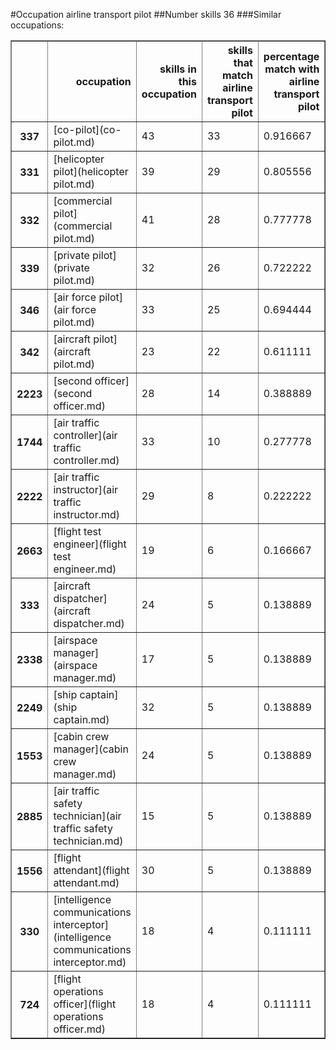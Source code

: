 #Occupation airline transport pilot
##Number skills 36
###Similar occupations:
<table border="1" class="dataframe">
  <thead>
    <tr style="text-align: right;">
      <th></th>
      <th>occupation</th>
      <th>skills in this occupation</th>
      <th>skills that match airline transport pilot</th>
      <th>percentage match with airline transport pilot</th>
      <th>skills not in airline transport pilot</th>
    </tr>
  </thead>
  <tbody>
    <tr>
      <th>337</th>
      <td>[co-pilot](co-pilot.md)</td>
      <td>43</td>
      <td>33</td>
      <td>0.916667</td>
      <td>10</td>
    </tr>
    <tr>
      <th>331</th>
      <td>[helicopter pilot](helicopter pilot.md)</td>
      <td>39</td>
      <td>29</td>
      <td>0.805556</td>
      <td>10</td>
    </tr>
    <tr>
      <th>332</th>
      <td>[commercial pilot](commercial pilot.md)</td>
      <td>41</td>
      <td>28</td>
      <td>0.777778</td>
      <td>13</td>
    </tr>
    <tr>
      <th>339</th>
      <td>[private pilot](private pilot.md)</td>
      <td>32</td>
      <td>26</td>
      <td>0.722222</td>
      <td>6</td>
    </tr>
    <tr>
      <th>346</th>
      <td>[air force pilot](air force pilot.md)</td>
      <td>33</td>
      <td>25</td>
      <td>0.694444</td>
      <td>8</td>
    </tr>
    <tr>
      <th>342</th>
      <td>[aircraft pilot](aircraft pilot.md)</td>
      <td>23</td>
      <td>22</td>
      <td>0.611111</td>
      <td>1</td>
    </tr>
    <tr>
      <th>2223</th>
      <td>[second officer](second officer.md)</td>
      <td>28</td>
      <td>14</td>
      <td>0.388889</td>
      <td>14</td>
    </tr>
    <tr>
      <th>1744</th>
      <td>[air traffic controller](air traffic controller.md)</td>
      <td>33</td>
      <td>10</td>
      <td>0.277778</td>
      <td>23</td>
    </tr>
    <tr>
      <th>2222</th>
      <td>[air traffic instructor](air traffic instructor.md)</td>
      <td>29</td>
      <td>8</td>
      <td>0.222222</td>
      <td>21</td>
    </tr>
    <tr>
      <th>2663</th>
      <td>[flight test engineer](flight test engineer.md)</td>
      <td>19</td>
      <td>6</td>
      <td>0.166667</td>
      <td>13</td>
    </tr>
    <tr>
      <th>333</th>
      <td>[aircraft dispatcher](aircraft dispatcher.md)</td>
      <td>24</td>
      <td>5</td>
      <td>0.138889</td>
      <td>19</td>
    </tr>
    <tr>
      <th>2338</th>
      <td>[airspace manager](airspace manager.md)</td>
      <td>17</td>
      <td>5</td>
      <td>0.138889</td>
      <td>12</td>
    </tr>
    <tr>
      <th>2249</th>
      <td>[ship captain](ship captain.md)</td>
      <td>32</td>
      <td>5</td>
      <td>0.138889</td>
      <td>27</td>
    </tr>
    <tr>
      <th>1553</th>
      <td>[cabin crew manager](cabin crew manager.md)</td>
      <td>24</td>
      <td>5</td>
      <td>0.138889</td>
      <td>19</td>
    </tr>
    <tr>
      <th>2885</th>
      <td>[air traffic safety technician](air traffic safety technician.md)</td>
      <td>15</td>
      <td>5</td>
      <td>0.138889</td>
      <td>10</td>
    </tr>
    <tr>
      <th>1556</th>
      <td>[flight attendant](flight attendant.md)</td>
      <td>30</td>
      <td>5</td>
      <td>0.138889</td>
      <td>25</td>
    </tr>
    <tr>
      <th>330</th>
      <td>[intelligence communications interceptor](intelligence communications interceptor.md)</td>
      <td>18</td>
      <td>4</td>
      <td>0.111111</td>
      <td>14</td>
    </tr>
    <tr>
      <th>724</th>
      <td>[flight operations officer](flight operations officer.md)</td>
      <td>18</td>
      <td>4</td>
      <td>0.111111</td>
      <td>14</td>
    </tr>
  </tbody>
</table>
